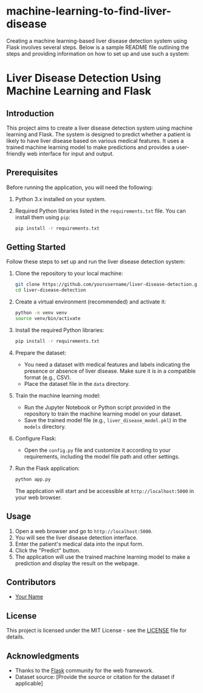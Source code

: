 # machine-learning-to-find-liver-disease
Creating a machine learning-based liver disease detection system using Flask involves several steps. Below is a sample README file outlining the steps and providing information on how to set up and use such a system:

# Liver Disease Detection Using Machine Learning and Flask

## Introduction

This project aims to create a liver disease detection system using machine learning and Flask. The system is designed to predict whether a patient is likely to have liver disease based on various medical features. It uses a trained machine learning model to make predictions and provides a user-friendly web interface for input and output.

## Prerequisites

Before running the application, you will need the following:

1. Python 3.x installed on your system.
2. Required Python libraries listed in the `requirements.txt` file. You can install them using `pip`:
   
   ```bash
   pip install -r requirements.txt
   ```

## Getting Started

Follow these steps to set up and run the liver disease detection system:

1. Clone the repository to your local machine:

   ```bash
   git clone https://github.com/yourusername/liver-disease-detection.git
   cd liver-disease-detection
   ```

2. Create a virtual environment (recommended) and activate it:

   ```bash
   python -m venv venv
   source venv/bin/activate
   ```

3. Install the required Python libraries:

   ```bash
   pip install -r requirements.txt
   ```

4. Prepare the dataset:
   - You need a dataset with medical features and labels indicating the presence or absence of liver disease. Make sure it is in a compatible format (e.g., CSV).
   - Place the dataset file in the `data` directory.

5. Train the machine learning model:
   - Run the Jupyter Notebook or Python script provided in the repository to train the machine learning model on your dataset.
   - Save the trained model file (e.g., `liver_disease_model.pkl`) in the `models` directory.

6. Configure Flask:
   - Open the `config.py` file and customize it according to your requirements, including the model file path and other settings.

7. Run the Flask application:

   ```bash
   python app.py
   ```

   The application will start and be accessible at `http://localhost:5000` in your web browser.

## Usage

1. Open a web browser and go to `http://localhost:5000`.
2. You will see the liver disease detection interface.
3. Enter the patient's medical data into the input form.
4. Click the "Predict" button.
5. The application will use the trained machine learning model to make a prediction and display the result on the webpage.

## Contributors

- [Your Name](https://github.com/yourusername)

## License

This project is licensed under the MIT License - see the [LICENSE](LICENSE) file for details.

## Acknowledgments

- Thanks to the [Flask](https://flask.palletsprojects.com/en/2.0.x/) community for the web framework.
- Dataset source: [Provide the source or citation for the dataset if applicable]
